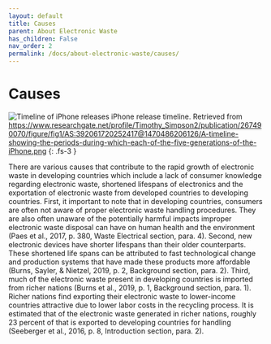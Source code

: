 ```yaml
---
layout: default
title: Causes
parent: About Electronic Waste
has_children: False
nav_order: 2
permalink: /docs/about-electronic-waste/causes/
---
```


# Causes

![Timeline of iPhone releases](https://www.researchgate.net/profile/Timothy_Simpson2/publication/267490070/figure/fig1/AS:392061720252417@1470486206126/A-timeline-showing-the-periods-during-which-each-of-the-five-generations-of-the-iPhone.png)
iPhone release timeline. Retrieved from https://www.researchgate.net/profile/Timothy_Simpson2/publication/267490070/figure/fig1/AS:392061720252417@1470486206126/A-timeline-showing-the-periods-during-which-each-of-the-five-generations-of-the-iPhone.png
{: .fs-3 }

There are various causes that contribute to the rapid growth of electronic waste in developing countries which include a lack of consumer knowledge regarding electronic waste, shortened lifespans of electronics and the exportation of electronic waste from developed countries to developing countries. First, it important to note that in developing countries, consumers are often not aware of proper electronic waste handling procedures. They are also often unaware of the potentially harmful impacts improper electronic waste disposal can have on human health and the environment (Paes et al., 2017, p. 380, Waste Electrical section, para. 4). Second, new electronic devices have shorter lifespans than their older counterparts. These shortened life spans can be attributed to fast technological change and production systems that have made these products more affordable (Burns, Sayler, & Nietzel, 2019, p. 2, Background section, para. 2). Third, much of the electronic waste present in developing countries is imported from richer nations (Burns et al., 2019, p. 1, Background section, para. 1).  Richer nations  find exporting their electronic waste to lower-income countries attractive due to lower labor costs in the recycling process. It is estimated that of the electronic waste generated in richer nations, roughly 23 percent of that is exported to developing countries for handling (Seeberger et al., 2016, p. 8, Introduction section, para. 2). 
